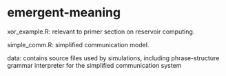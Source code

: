 # emergent-meaning

xor_example.R: relevant to primer section on reservoir computing.

simple_comm.R: simplified communication model.

data: contains source files used by simulations, including phrase-structure grammar interpreter for the simplified communication system